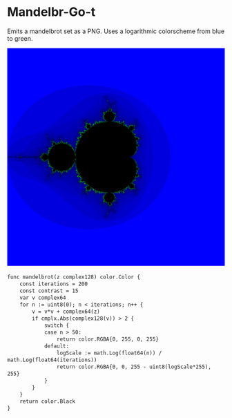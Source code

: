 # Mandelbr-Go-t

Emits a mandelbrot set as a PNG. Uses a logarithmic colorscheme from blue to green.

![Mandelbrot Set](images/mandelbrot.png)

```
func mandelbrot(z complex128) color.Color {
	const iterations = 200
	const contrast = 15
	var v complex64
	for n := uint8(0); n < iterations; n++ {
		v = v*v + complex64(z)
		if cmplx.Abs(complex128(v)) > 2 {
			switch {
			case n > 50:
				return color.RGBA{0, 255, 0, 255}
			default:
				logScale := math.Log(float64(n)) / math.Log(float64(iterations))
				return color.RGBA{0, 0, 255 - uint8(logScale*255), 255}
			}
		}
	}
	return color.Black
}
```
